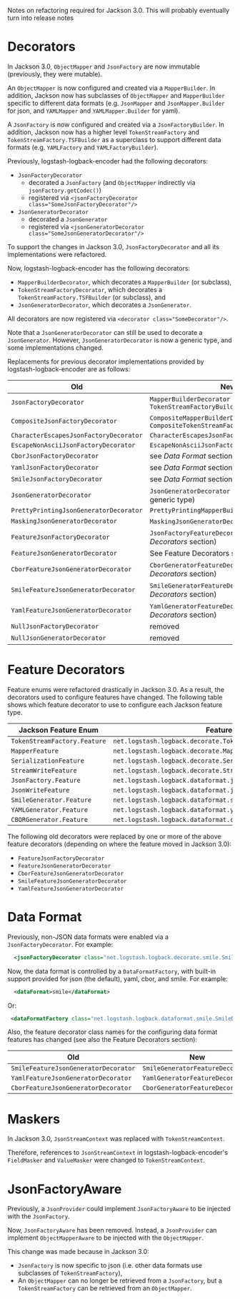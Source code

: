 Notes on refactoring required for Jackson 3.0.
This will probably eventually turn into release notes


# Decorators

In Jackson 3.0, `ObjectMapper` and `JsonFactory` are now immutable (previously, they were mutable).

An `ObjectMapper` is now configured and created via a `MapperBuilder`.
In addition, Jackson now has subclasses of `ObjectMapper` and `MapperBuilder`
specific to different data formats (e.g. `JsonMapper` and `JsonMapper.Builder` for json,
and `YAMLMapper` and `YAMLMapper.Builder` for yaml).

A `JsonFactory` is now configured and created via a `JsonFactoryBuilder`.
In addition, Jackson now has a higher level `TokenStreamFactory` and `TokenStreamFactory.TSFBuilder`
as a superclass to support different data formats (e.g. `YAMLFactory` and `YAMLFactoryBuilder`).


Previously, logstash-logback-encoder had the following decorators:
* `JsonFactoryDecorator`
  * decorated a `JsonFactory` (and `ObjectMapper` indirectly via `jsonFactory.getCodec()`)
  * registered via `<jsonFactoryDecorator class="SomeJsonFactoryDecorator"/>`
* `JsonGeneratorDecorator`
  * decorated a `JsonGenerator`
  * registered via `<jsonGeneratorDecorator class="SomeJsonGeneratorDecorator"/>`


To support the changes in Jackson 3.0, `JsonFactoryDecorator` and all its implementations were refactored.

Now, logstash-logback-encoder has the following decorators:
* `MapperBuilderDecorator`, which decorates a `MapperBuilder` (or subclass),
* `TokenStreamFactoryDecorator`, which decorates a `TokenStreamFactory.TSFBuilder` (or subclass), and
* `JsonGeneratorDecorator`, which decorates a `JsonGenerator`.

All decorators are now registered via `<decorator class="SomeDecorator"/>`.

Note that a `JsonGeneratorDecorator` can still be used to decorate a `JsonGenerator`.
However, `JsonGeneratorDecorator` is now a generic type, and some implementations changed.

Replacements for previous decorator implementations provided by logstash-logback-encoder are as follows:

| Old                                    | New                                                                                |
| ----                                   | ----                                                                               |
| `JsonFactoryDecorator`                 | `MapperBuilderDecorator` or `TokenStreamFactoryBuilderDecorator`                   |
| `CompositeJsonFactoryDecorator`        | `CompositeMapperBuilderDecorator` or `CompositeTokenStreamFactoryBuilderDecorator` |
| `CharacterEscapesJsonFactoryDecorator` | `CharacterEscapesJsonFactoryBuilderDecorator`                                      |
| `EscapeNonAsciiJsonFactoryDecorator`   | `EscapeNonAsciiJsonFactoryBuilderDecorator`                                        |
| `CborJsonFactoryDecorator`             | see _Data Format_ section                                                          |
| `YamlJsonFactoryDecorator`             | see _Data Format_ section                                                          |
| `SmileJsonFactoryDecorator`            | see _Data Format_ section                                                          |
| `JsonGeneratorDecorator`               | `JsonGeneratorDecorator` (but now takes a generic type)                            |
| `PrettyPrintingJsonGeneratorDecorator` | `PrettyPrintingMapperBuilderDecorator`                                             |
| `MaskingJsonGeneratorDecorator`        | `MaskingJsonGeneratorDecorator` (no change)                                        |
| `FeatureJsonFactoryDecorator`          | `JsonFactoryFeatureDecorator` (see _Feature Decorators_ section)                   |
| `FeatureJsonGeneratorDecorator`        | See Feature Decorators section                                                     |
| `CborFeatureJsonGeneratorDecorator`    | `CborGeneratorFeatureDecorator` (see _Feature Decorators_ section)                 |
| `SmileFeatureJsonGeneratorDecorator`   | `SmileGeneratorFeatureDecorator` (see _Feature Decorators_ section)                |
| `YamlFeatureJsonGeneratorDecorator`    | `YamlGeneratorFeatureDecorator` (see _Feature Decorators_ section)                 |
| `NullJsonFactoryDecorator`             | removed                                                                            |
| `NullJsonGeneratorDecorator`           | removed                                                                            |


# Feature Decorators

Feature enums were refactored drastically in Jackson 3.0.
As a result, the decorators used to configure features have changed.
The following table shows which feature decorator to use to configure each Jackson feature type. 

| Jackson Feature Enum         | Feature Decorator                                                      |
| --------------------         | -----------------                                                      |
| `TokenStreamFactory.Feature` | `net.logstash.logback.decorate.TokenStreamFactoryFeatureDecorator`     |
| `MapperFeature`              | `net.logstash.logback.decorate.MapperFeatureDecorator`                 |
| `SerializationFeature`       | `net.logstash.logback.decorate.SerializationFeatureDecorator`          |
| `StreamWriteFeature`         | `net.logstash.logback.decorate.StreamWriteFeatureDecorator`            |
| `JsonFactory.Feature`        | `net.logstash.logback.dataformat.json.JsonFactoryFeatureDecorator`     |
| `JsonWriteFeature`           | `net.logstash.logback.dataformat.json.JsonWriteFeatureDecorator`       |
| `SmileGenerator.Feature`     | `net.logstash.logback.dataformat.smile.SmileGeneratorFeatureDecorator` |
| `YAMLGenerator.Feature`      | `net.logstash.logback.dataformat.yaml.YamlGeneratorFeatureDecorator`   |
| `CBORGenerator.Feature`      | `net.logstash.logback.dataformat.cbor.CborGeneratorFeatureDecorator`   |

The following old decorators were replaced by one or more of the above feature decorators
(depending on where the feature moved in Jackson 3.0):

* `FeatureJsonFactoryDecorator`
* `FeatureJsonGeneratorDecorator`
* `CborFeatureJsonGeneratorDecorator`
* `SmileFeatureJsonGeneratorDecorator`
* `YamlFeatureJsonGeneratorDecorator`


# Data Format

Previously, non-JSON data formats were enabled via a `JsonFactoryDecorator`.  For example:

```xml
  <jsonFactoryDecorator class="net.logstash.logback.decorate.smile.SmileJsonFactoryDecorator"/>
```

Now, the data format is controlled by a `DataFormatFactory`, with built-in support provided for json (the default), yaml, cbor, and smile.
For example:

```xml
  <dataFormat>smile</dataFormat>
```

Or: 

```xml
 <dataFormatFactory class="net.logstash.logback.dataformat.smile.SmileDataFormatFactory"/>
```


Also, the feature decorator class names for the configuring data format features has changed
(see also the Feature Decorators section):

| Old                                  | New                              |
| ----                                 | ----                             |
| `SmileFeatureJsonGeneratorDecorator` | `SmileGeneratorFeatureDecorator` |
| `YamlFeatureJsonGeneratorDecorator`  | `YamlGeneratorFeatureDecorator`  |
| `CborFeatureJsonGeneratorDecorator`  | `CborGeneratorFeatureDecorator`  |


# Maskers

In Jackson 3.0, `JsonStreamContext` was replaced with `TokenStreamContext`.

Therefore, references to `JsonStreamContext` in logstash-logback-encoder's `FieldMasker` and `ValueMasker` were changed to `TokenStreamContext`. 


# JsonFactoryAware

Previously, a `JsonProvider` could implement `JsonFactoryAware` to be injected with the `JsonFactory`.

Now, `JsonFactoryAware` has been removed.
Instead, a `JsonProvider` can implement `ObjectMapperAware` to be injected with the `ObjectMapper`.

This change was made because in Jackson 3.0:
* `JsonFactory` is now specific to json (i.e. other data formats use subclasses of `TokenStreamFactory`),
* An `ObjectMapper` can no longer be retrieved from a `JsonFactory`, but a `TokenStreamFactory` can be retrieved from an `ObjectMapper`.